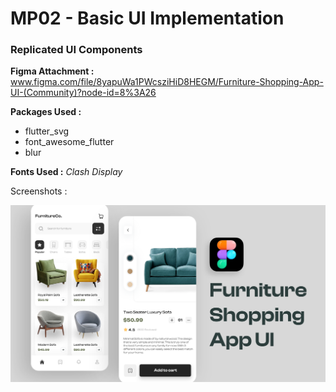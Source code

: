 # MP02 - Basic UI Implementation

### Replicated UI Components 

**Figma Attachment :** www.figma.com/file/8yapuWa1PWcsziHiD8HEGM/Furniture-Shopping-App-UI-(Community)?node-id=8%3A26

**Packages Used :**
- flutter_svg
- font_awesome_flutter
- blur

**Fonts Used :** *Clash Display*

Screenshots : 

<img src="./assets/images/Day 02.svg">
